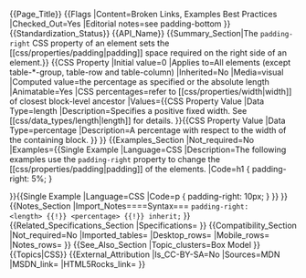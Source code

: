 {{Page_Title}}
{{Flags
|Content=Broken Links, Examples Best Practices
|Checked_Out=Yes
|Editorial notes=see padding-bottom
}}
{{Standardization_Status}}
{{API_Name}}
{{Summary_Section|The <code>padding-right</code> CSS property of an element sets the [[css/properties/padding|padding]] space required on the right side of an element.}}
{{CSS Property
|Initial value=0
|Applies to=All elements (except table-*-group, table-row and table-column)
|Inherited=No
|Media=visual
|Computed value=the percentage as specified or the absolute length
|Animatable=Yes
|CSS percentages=refer to [[css/properties/width|width]] of closest block-level ancestor
|Values={{CSS Property Value
|Data Type=length
|Description=Specifies a positive fixed width. See [[css/data_types/length|length]] for details.
}}{{CSS Property Value
|Data Type=percentage
|Description=A percentage with respect to the width of the containing block.
}}
}}
{{Examples_Section
|Not_required=No
|Examples={{Single Example
|Language=CSS
|Description=The following examples use the <code>padding-right</code> property to change the [[css/properties/padding|padding]] of the elements.
|Code=h1 { padding-right: 5%; }

}}{{Single Example
|Language=CSS
|Code=p { padding-right: 10px; }
}}
}}
{{Notes_Section
|Import_Notes====Syntax===
<code>padding-right: &lt;length&gt; {{!}} &lt;percentage&gt; {{!}} inherit;</code>
}}
{{Related_Specifications_Section
|Specifications=
}}
{{Compatibility_Section
|Not_required=No
|Imported_tables=
|Desktop_rows=
|Mobile_rows=
|Notes_rows=
}}
{{See_Also_Section
|Topic_clusters=Box Model
}}
{{Topics|CSS}}
{{External_Attribution
|Is_CC-BY-SA=No
|Sources=MDN
|MSDN_link=
|HTML5Rocks_link=
}}